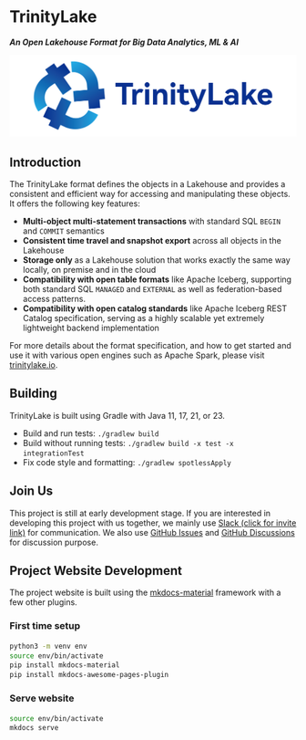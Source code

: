 # TrinityLake

***An Open Lakehouse Format for Big Data Analytics, ML & AI***

![TrinityLake Logo](https://github.com/trinitylake-io/trinitylake/blob/main/docs/logo/blue-text-horizontal.png?raw=true)

## Introduction

The TrinityLake format defines the objects in a Lakehouse and provides a consistent and efficient way for 
accessing and manipulating these objects. It offers the following key features:
- **Multi-object multi-statement transactions** with standard SQL `BEGIN` and `COMMIT` semantics
- **Consistent time travel and snapshot export** across all objects in the Lakehouse
- **Storage only** as a Lakehouse solution that works exactly the same way locally, on premise and in the cloud
- **Compatibility with open table formats** like Apache Iceberg, supporting both standard SQL `MANAGED` and `EXTERNAL` as well as federation-based access patterns.
- **Compatibility with open catalog standards** like Apache Iceberg REST Catalog specification, serving as a highly scalable yet extremely lightweight backend implementation

For more details about the format specification, and how to get started and use it with various open engines such as Apache Spark, 
please visit [trinitylake.io](https://trinitylake.io).

## Building
TrinityLake is built using Gradle with Java 11, 17, 21, or 23.

* Build and run tests: `./gradlew build`
* Build without running tests: `./gradlew build -x test -x integrationTest`
* Fix code style and formatting: `./gradlew spotlessApply`

## Join Us

This project is still at early development stage. 
If you are interested in developing this project with us together,
we mainly use [Slack (click for invite link)](https://join.slack.com/t/trinitylake/shared_invite/zt-2uukxce7a-CzY3rR9q~3f0PRmm7mgEFw) 
for communication. We also use [GitHub Issues](https://github.com/trinitylake-io/trinitylake/issues) 
and [GitHub Discussions](https://github.com/trinitylake-io/trinitylake/discussions) for discussion purpose. 

## Project Website Development

The project website is built using the [mkdocs-material](https://pypi.org/project/mkdocs-material/) framework with a few other plugins.

### First time setup

```bash
python3 -m venv env
source env/bin/activate
pip install mkdocs-material
pip install mkdocs-awesome-pages-plugin
```

### Serve website

```bash
source env/bin/activate
mkdocs serve
```
